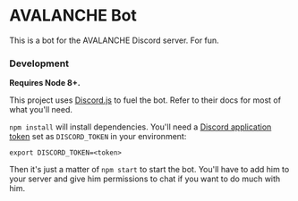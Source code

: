 # AVALANCHE Bot

This is a bot for the AVALANCHE Discord server. For fun.

### Development

**Requires Node 8+.**

This project uses [Discord.js](https://discord.js.org/#/docs/main/stable/general/welcome) to fuel the bot. Refer to their docs for most of what you'll need.

`npm install` will install dependencies. You'll need a [Discord application token](https://discordapp.com/developers/applications/me) set as `DISCORD_TOKEN` in your environment:

```
export DISCORD_TOKEN=<token>
```

Then it's just a matter of `npm start` to start the bot. You'll have to add him to your server and give him permissions to chat if you want to do much with him.

